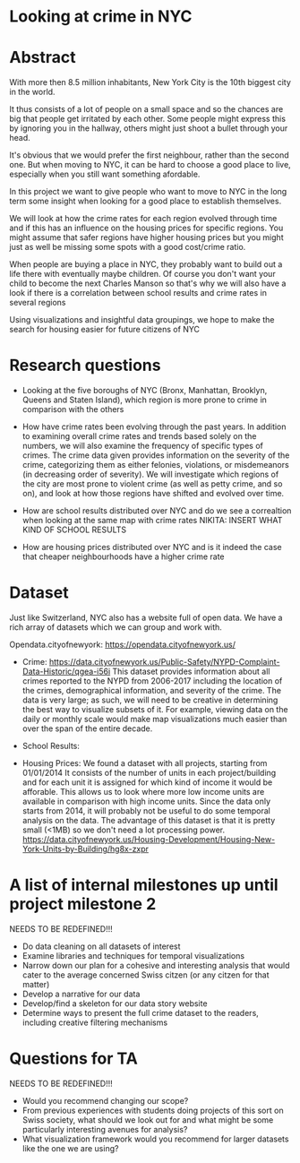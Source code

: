 # Looking at crime in NYC

# Abstract
With more then 8.5 million inhabitants, New York City is the 10th biggest city in the world.

It thus consists of a lot of people on a small space and so the chances are big that people get irritated by each other.
Some people might express this by ignoring you in the hallway, others might just shoot a bullet through your head.

It's obvious that we would prefer the first neighbour, rather than the second one.
But when moving to NYC, it can be hard to choose a good place to live, especially when you still want something afordable.

In this project we want to give people who want to move to NYC in the long term some insight when looking for a good place to establish themselves.

We will look at how the crime rates for each region evolved through time and if this has an influence on the housing prices for specific regions. You might assume that safer regions have higher housing prices but you might just as well be missing some spots with a good cost/crime ratio.

When people are buying a place in NYC, they probably want to build out a life there with eventually maybe children. Of course you don't want your child to become the next Charles Manson so that's why we will also have a look if there is a correlation between school results and crime rates in several regions

Using visualizations and insightful data groupings, we hope to make the search for housing easier for future citizens of NYC


# Research questions
* Looking at the five boroughs of NYC (Bronx, Manhattan, Brooklyn, Queens and Staten Island), which region is more prone to crime in comparison with the others

* How have crime rates been evolving through the past years. In addition to examining overall crime rates and trends based solely on the numbers, we will also examine the frequency of specific types of crimes. The crime data given provides information on the severity of the crime, categorizing them as either felonies, violations, or misdemeanors (in decreasing order of severity). We will investigate which regions of the city are most prone to violent crime (as well as petty crime, and so on), and look at how those regions have shifted and evolved over time.

* How are school results distributed over NYC and do we see a correaltion when looking at the same map with crime rates NIKITA: INSERT WHAT KIND OF SCHOOL RESULTS

* How are housing prices distributed over NYC and is it indeed the case that cheaper neighbourhoods have a higher crime rate


# Dataset
Just like Switzerland, NYC also has a website full of open data. We have a rich array of datasets 
which we can group and work with.

Opendata.cityofnewyork:
    https://opendata.cityofnewyork.us/
    
    
* Crime:
https://data.cityofnewyork.us/Public-Safety/NYPD-Complaint-Data-Historic/qgea-i56i
This dataset provides information about all crimes reported to the NYPD from 2006-2017 including the location of the crimes, demographical information, and severity of the crime. The data is very large; as such, we will need to be creative in determining the best way to visualize subsets of it. For example, viewing data on the daily or monthly scale would make map visualizations much easier than over the span of the entire decade.

* School Results:

* Housing Prices:
    We found a dataset with all projects, starting from 01/01/2014
    It consists of the number of units in each project/building and for each unit it is assigned for which kind of income it would be afforable. This allows us to look where more low income units are available in comparison with high income units.
    Since the data only starts from 2014, it will probably not be useful to do some temporal analysis on the data.
    The advantage of this dataset is that it is pretty small (<1MB) so we don't need a lot processing power.
    https://data.cityofnewyork.us/Housing-Development/Housing-New-York-Units-by-Building/hg8x-zxpr


# A list of internal milestones up until project milestone 2
NEEDS TO BE REDEFINED!!!

* Do data cleaning on all datasets of interest
* Examine libraries and techniques for temporal visualizations
* Narrow down our plan for a cohesive and interesting analysis that would cater
  to the average concerned Swiss citzen (or any citzen for that matter)
* Develop a narrative for our data
* Develop/find a skeleton for our data story website
* Determine ways to present the full crime dataset to the readers, including creative filtering mechanisms

# Questions for TA
NEEDS TO BE REDEFINED!!!
* Would you recommend changing our scope? 
* From previous experiences with students doing projects of this sort on Swiss
society, what should we look out for and what might be some particularly
interesting avenues for analysis?
* What visualization framework would you recommend for larger datasets like the one we are using?
